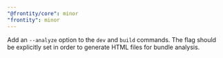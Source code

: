 ```yaml
---
"@frontity/core": minor
"frontity": minor
---
```


Add an `--analyze` option to the `dev` and `build` commands. The flag should be explicitly set in order to generate HTML files for bundle analysis.
